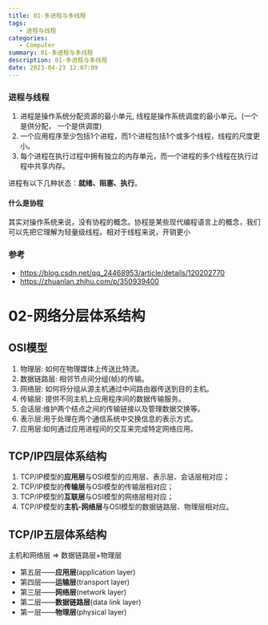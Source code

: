 ```yaml
---
title: 01-多进程与多线程
tags: 
   - 进程与线程
categories: 
   - Computer
summary: 01-多进程与多线程
description: 01-多进程与多线程
date: 2023-04-23 12:07:09
---
```




### 进程与线程

1. 进程是操作系统分配资源的最小单元, 线程是操作系统调度的最小单元。(一个是供分配， 一个是供调度)
2. 一个应用程序至少包括1个进程，而1个进程包括1个或多个线程，线程的尺度更小。
3. 每个进程在执行过程中拥有独立的内存单元，而一个进程的多个线程在执行过程中共享内存。



进程有以下几种状态：**就绪、阻塞、执行**。



#### 什么是协程

其实对操作系统来说，没有协程的概念。协程是某些现代编程语言上的概念，我们可以先把它理解为轻量级线程。相对于线程来说，开销更小



### 参考

- https://blog.csdn.net/qq_24468953/article/details/120202770
- https://zhuanlan.zhihu.com/p/350939400




# 02-网络分层体系结构

## OSI模型

1. 物理层: 如何在物理媒体上传送比特流。
2. 数据链路层: 相邻节点间分组(帧)的传输。
3. 网络层: 如何将分组从源主机通过中间路由器传送到目的主机。
4. 传输层: 提供不同主机上应用程序间的数据传输服务。
5. 会话层:维护两个结点之间的传输链接以及管理数据交换等。
6. 表示层:用于处理在两个通信系统中交换信息的表示方式。
7. 应用层:如何通过应用进程间的交互来完成特定网络应用。



## TCP/IP四层体系结构

1. TCP/IP模型的**应用层**与OSI模型的应用层、表示层、会话层相对应；
2. TCP/IP模型的**传输层**与OSI模型的传输层相对应；
3. TCP/IP模型的**互联层**与OSI模型的网络层相对应；
4. TCP/IP模型的**主机-网络层**与OSI模型的数据链路层、物理层相对应。



## TCP/IP五层体系结构

主机和网络层  => 数据链路层+物理层

- 第五层——**应用层**(application layer)
- 第四层——**运输层**(transport layer)
- 第三层——**网络层**(network layer)
- 第二层——**数据链路层**(data link layer)
- 第一层——**物理层**(physical layer)